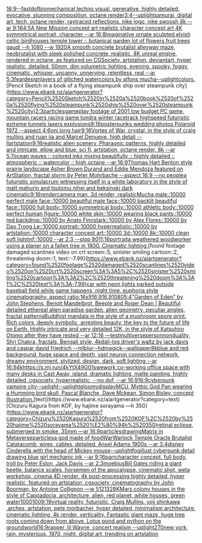[16:9](https://www.ebank.nz/aiartgenerator?category=16%3A9)[--fast](https://www.ebank.nz/aiartgenerator?category=--fast)[dof](https://www.ebank.nz/aiartgenerator?category=dof)[biomechanical techno visual, generative, highly detailed, evocative, stunning composition, octane render](https://www.ebank.nz/aiartgenerator?category=biomechanical%2520techno%2520visual%2C%2520generative%2C%2520highly%2520detailed%2C%2520evocative%2C%2520stunning%2520composition%2C%2520octane%2520render)[3:4](https://www.ebank.nz/aiartgenerator?category=3%3A4)[--uplight](https://www.ebank.nz/aiartgenerator?category=--uplight)[samurai, digital art, tech, octane render, raytraced reflections, nike logo, nike swoosh 8k --ar 9:16](https://www.ebank.nz/aiartgenerator?category=samurai%2C%2520digital%2520art%2C%2520tech%2C%2520octane%2520render%2C%2520raytraced%2520reflections%2C%2520nike%2520logo%2C%2520nike%2520swoosh%25208k%2520--ar%25209%3A16)[4:5](https://www.ebank.nz/aiartgenerator?category=4%3A5)[A New Mission concept art realistic character concept art 4K symmetrical portrait, character --ar 16:8](https://www.ebank.nz/aiartgenerator?category=A%2520New%2520Mission%2520concept%2520art%2520realistic%2520character%2520concept%2520art%25204K%2520symmetrical%2520portrait%2C%2520character%2520--ar%252016%3A8)[imaginative ornate sculpted elvish celtic birdhouses temple tower :: botanical garden lot of flowers fruit trees gaudi --h 1080 --w 1920](https://www.ebank.nz/aiartgenerator?category=imaginative%2520ornate%2520sculpted%2520elvish%2520celtic%2520birdhouses%2520temple%2520tower%2520%3A%3A%2520botanical%2520garden%2520lot%2520of%2520flowers%2520fruit%2520trees%2520gaudi%2520--h%25201080%2520--w%25201920)[A smooth concrete brutalist alleyway maze, neobrutalist with sleek polished concrete, realistic, 8K unreal engine, rendered in octane, as featured on CGSociety, artstation, deviantart, hyper realistic, detailed, 50mm, dim volumetric lighting, evening, spooky, foggy, cinematic, whisper, uncanny, unnerving, relentless, real --ar 5:3](https://www.ebank.nz/aiartgenerator?category=A%2520smooth%2520concrete%2520brutalist%2520alleyway%2520maze%2C%2520neobrutalist%2520with%2520sleek%2520polished%2520concrete%2C%2520realistic%2C%25208K%2520unreal%2520engine%2C%2520rendered%2520in%2520octane%2C%2520as%2520featured%2520on%2520CGSociety%2C%2520artstation%2C%2520deviantart%2C%2520hyper%2520realistic%2C%2520detailed%2C%252050mm%2C%2520dim%2520volumetric%2520lighting%2C%2520evening%2C%2520spooky%2C%2520foggy%2C%2520cinematic%2C%2520whisper%2C%2520uncanny%2C%2520unnerving%2C%2520relentless%2C%2520real%2520--ar%25205%3A3)[fear](https://www.ebank.nz/aiartgenerator?category=fear)[design](https://www.ebank.nz/aiartgenerator?category=design)[layers of glitched watercolors by alfons mucha](https://www.ebank.nz/aiartgenerator?category=layers%2520of%2520glitched%2520watercolors%2520by%2520alfons%2520mucha)[--uplight](https://www.ebank.nz/aiartgenerator?category=--uplight)[colors.](https://www.ebank.nz/aiartgenerator?category=colors.)[Pencil Sketch in a book of a flying steampunk ship over steampunk city](https://www.ebank.nz/aiartgenerator?category=Pencil%2520Sketch%2520in%2520a%2520book%2520of%2520a%2520flying%2520steampunk%2520ship%2520over%2520steampunk%2520city)[2:3](https://www.ebank.nz/aiartgenerator?category=2%3A3)[particles](https://www.ebank.nz/aiartgenerator?category=particles)[gameplay footage of 2001 low budget PC game, mountain racers racing game tundra winter racetrack highspeed futuristic extreme tunnels lasers explosions](https://www.ebank.nz/aiartgenerator?category=gameplay%2520footage%2520of%25202001%2520low%2520budget%2520PC%2520game%2C%2520mountain%2520racers%2520racing%2520game%2520tundra%2520winter%2520racetrack%2520highspeed%2520futuristic%2520extreme%2520tunnels%2520lasers%2520explosions)[9:16](https://www.ebank.nz/aiartgenerator?category=9%3A16)[poster](https://www.ebank.nz/aiartgenerator?category=poster)[punks  wedding photos Polaroid 1972 --aspect 4:6](https://www.ebank.nz/aiartgenerator?category=punks%2520%2520wedding%2520photos%2520Polaroid%25201972%2520--aspect%25204%3A6)[oni,long hair](https://www.ebank.nz/aiartgenerator?category=oni%2Clong%2520hair)[9:16](https://www.ebank.nz/aiartgenerator?category=9%3A16)[Vortex of War, crystal, in the style of craig mullins and ruan jia and Marcel Denueve, high detail --ll](https://www.ebank.nz/aiartgenerator?category=Vortex%2520of%2520War%2C%2520crystal%2C%2520in%2520the%2520style%2520of%2520craig%2520mullins%2520and%2520ruan%2520jia%2520and%2520Marcel%2520Denueve%2C%2520high%2520detail%2520--ll)[artstation](https://www.ebank.nz/aiartgenerator?category=artstation)[9:16](https://www.ebank.nz/aiartgenerator?category=9%3A16)[realistic alien scenery, Pharaonic patterns, highly detailed and intricate, ellow and blue, sci fi, artstation, octane render, 8k --ar 5:7](https://www.ebank.nz/aiartgenerator?category=realistic%2520alien%2520scenery%2C%2520Pharaonic%2520patterns%2C%2520highly%2520detailed%2520and%2520intricate%2C%2520ellow%2520and%2520blue%2C%2520sci%2520fi%2C%2520artstation%2C%2520octane%2520render%2C%25208k%2520--ar%25205%3A7)[ocean waves :: colored inks mixing beautifully :: highly detailed :: atmospheric :: watercolor :: high octane --ar 16:9](https://www.ebank.nz/aiartgenerator?category=ocean%2520waves%2520%3A%3A%2520colored%2520inks%2520mixing%2520beautifully%2520%3A%3A%2520highly%2520detailed%2520%3A%3A%2520atmospheric%2520%3A%3A%2520watercolor%2520%3A%3A%2520high%2520octane%2520--ar%252016%3A9)[Thomas Hart Benton style  prairie landscape Asher Brown Durand and Eddie Mendoza featured on ArtStation, fractal storm by Peter Mohrbache --aspect 16:9 --no people](https://www.ebank.nz/aiartgenerator?category=Thomas%2520Hart%2520Benton%2520style%2520%2520prairie%2520landscape%2520Asher%2520Brown%2520Durand%2520and%2520Eddie%2520Mendoza%2520featured%2520on%2520ArtStation%2C%2520fractal%2520storm%2520by%2520Peter%2520Mohrbache%2520--aspect%252016%3A9%2520--no%2520people)[a futuristic simulacrum witnessing itself in a white laboratory in the style of matt mahurin and tsutomu nihei and beksinski dark cinematic](https://www.ebank.nz/aiartgenerator?category=a%2520futuristic%2520simulacrum%2520witnessing%2520itself%2520in%2520a%2520white%2520laboratory%2520in%2520the%2520style%2520of%2520matt%2520mahurin%2520and%2520tsutomu%2520nihei%2520and%2520beksinski%2520dark%2520cinematic)[9:16](https://www.ebank.nz/aiartgenerator?category=9%3A16)[render](https://www.ebank.nz/aiartgenerator?category=render)[camera man, 3d render, realistic](https://www.ebank.nz/aiartgenerator?category=camera%2520man%2C%25203d%2520render%2C%2520realistic)[Mucha,](https://www.ebank.nz/aiartgenerator?category=Mucha%2C)[male::10000 perfect male face::10000 beautiful male face::10000 backlit beautiful face::10000 full body::10000 symmetrical body::10000 athletic body::10000 perfect human figure::10000 white skin::10000 wearing black pants::10000 red backdrop::10000 by Anato Finnstark::10000 by Alex Flores::10000 by Dao Trong Le::10000 portrait::10000 hyperrealistic::10000 by artstation::10000 character concept art::10000 3d::10000 8k::10000 clean soft lightinf::10000 --ar 2:3 --stop 80](https://www.ebank.nz/aiartgenerator?category=male%3A%3A10000%2520perfect%2520male%2520face%3A%3A10000%2520beautiful%2520male%2520face%3A%3A10000%2520backlit%2520beautiful%2520face%3A%3A10000%2520full%2520body%3A%3A10000%2520symmetrical%2520body%3A%3A10000%2520athletic%2520body%3A%3A10000%2520perfect%2520human%2520figure%3A%3A10000%2520white%2520skin%3A%3A10000%2520wearing%2520black%2520pants%3A%3A10000%2520red%2520backdrop%3A%3A10000%2520by%2520Anato%2520Finnstark%3A%3A10000%2520by%2520Alex%2520Flores%3A%3A10000%2520by%2520Dao%2520Trong%2520Le%3A%3A10000%2520portrait%3A%3A10000%2520hyperrealistic%3A%3A10000%2520by%2520artstation%3A%3A10000%2520character%2520concept%2520art%3A%3A10000%25203d%3A%3A10000%25208k%3A%3A10000%2520clean%2520soft%2520lightinf%3A%3A10000%2520--ar%25202%3A3%2520--stop%252080)[11:16](https://www.ebank.nz/aiartgenerator?category=11%3A16)[portrait](https://www.ebank.nz/aiartgenerator?category=portrait)[a weathered woodworker using a planer on a fallen tree in 1800. Cinematic lighting.](https://www.ebank.nz/aiartgenerator?category=a%2520weathered%2520woodworker%2520using%2520a%2520planer%2520on%2520a%2520fallen%2520tree%2520in%25201800.%2520Cinematic%2520lighting.)[found footage damaged scanlines video on crt screen::5, sinister smiling cartoon::2, threatening doom::1, text::-7.99](https://www.ebank.nz/aiartgenerator?category=found%2520footage%2520damaged%2520scanlines%2520video%2520on%2520crt%2520screen%3A%3A5%2C%2520sinister%2520smiling%2520cartoon%3A%3A2%2C%2520threatening%2520doom%3A%3A1%2C%2520text%3A%3A-7.99)[car with neon lights parked outside baseball field while game happens, night time, euphoria style cinematography, aspect ratio:16x9](https://www.ebank.nz/aiartgenerator?category=car%2520with%2520neon%2520lights%2520parked%2520outside%2520baseball%2520field%2520while%2520game%2520happens%2C%2520night%2520time%2C%2520euphoria%2520style%2520cinematography%2C%2520aspect%2520ratio%3A16x9)[16:9](https://www.ebank.nz/aiartgenerator?category=16%3A9)[16.9](https://www.ebank.nz/aiartgenerator?category=16.9)[1080](https://www.ebank.nz/aiartgenerator?category=1080)[5:4](https://www.ebank.nz/aiartgenerator?category=5%3A4)["Garden of Eden" by John Stephens, Benoit Mandelbrot, Beeple and Roger Dean | Beautiful detailed ethereal alien paradise garden, alien geometry, peculiar angles, fractal patterns](https://www.ebank.nz/aiartgenerator?category=%22Garden%2520of%2520Eden%22%2520by%2520John%2520Stephens%2C%2520Benoit%2520Mandelbrot%2C%2520Beeple%2520and%2520Roger%2520Dean%2520%7C%2520Beautiful%2520detailed%2520ethereal%2520alien%2520paradise%2520garden%2C%2520alien%2520geometry%2C%2520peculiar%2520angles%2C%2520fractal%2520patterns)[](https://www.ebank.nz/aiartgenerator?category=)[Buddhist mandala in the style of a mushroom spore print. Rich colors, deeply symbolic, arresting beauty, the key to the future of life on Earth. Highly intricate and very detailed 12K, in the style of Katsuhiro Otomo after they have rested --ar 12:16 —test](https://www.ebank.nz/aiartgenerator?category=Buddhist%2520mandala%2520in%2520the%2520style%2520of%2520a%2520mushroom%2520spore%2520print.%2520Rich%2520colors%2C%2520deeply%2520symbolic%2C%2520arresting%2520beauty%2C%2520the%2520key%2520to%2520the%2520future%2520of%2520life%2520on%2520Earth.%2520Highly%2520intricate%2520and%2520very%2520detailed%252012K%2C%2520in%2520the%2520style%2520of%2520Katsuhiro%2520Otomo%2520after%2520they%2520have%2520rested%2520--ar%252012%3A16%2520%E2%80%94test)[multiverse](https://www.ebank.nz/aiartgenerator?category=multiverse)[person](https://www.ebank.nz/aiartgenerator?category=person)[nonduality, Shri Chakra, fractals, Bengali style, 4k](https://www.ebank.nz/aiartgenerator?category=nonduality%2C%2520Shri%2520Chakra%2C%2520fractals%2C%2520Bengali%2520style%2C%25204k)[dali](https://www.ebank.nz/aiartgenerator?category=dali)[-](https://www.ebank.nz/aiartgenerator?category=-)[log driver's waltz by jack davis and caspar david friedrich --ml](https://www.ebank.nz/aiartgenerator?category=log%2520driver%27s%2520waltz%2520by%2520jack%2520davis%2520and%2520caspar%2520david%2520friedrich%2520--ml)[blur](https://www.ebank.nz/aiartgenerator?category=blur)[--hd](https://www.ebank.nz/aiartgenerator?category=--hd)[magick](https://www.ebank.nz/aiartgenerator?category=magick)[--wallpaper](https://www.ebank.nz/aiartgenerator?category=--wallpaper)[8k](https://www.ebank.nz/aiartgenerator?category=8k)[blue and red background, huge space and depth, vast neuron connection network, dreamy environment, stylized, design, dark, soft lighting --ar 16:9](https://www.ebank.nz/aiartgenerator?category=blue%2520and%2520red%2520background%2C%2520huge%2520space%2520and%2520depth%2C%2520vast%2520neuron%2520connection%2520network%2C%2520dreamy%2520environment%2C%2520stylized%2C%2520design%2C%2520dark%2C%2520soft%2520lighting%2520--ar%252016%3A9)[4k](https://www.ebank.nz/aiartgenerator?category=4k)[<https://s.mj.run/4kYtX49G01s>](https://www.ebank.nz/aiartgenerator?category=%3Chttps%3A//s.mj.run/4kYtX49G01s%3E)[wework co-working office space with many desks in Cast Away, island, dramatic lighting, matte painting, highly detailed, cgsociety, hyperrealistic, --no dof, --ar 16:9](https://www.ebank.nz/aiartgenerator?category=wework%2520co-working%2520office%2520space%2520with%2520many%2520desks%2520in%2520Cast%2520Away%2C%2520island%2C%2520dramatic%2520lighting%2C%2520matte%2520painting%2C%2520highly%2520detailed%2C%2520cgsociety%2C%2520hyperrealistic%2C%2520--no%2520dof%2C%2520--ar%252016%3A9)[16:9](https://www.ebank.nz/aiartgenerator?category=16%3A9)[cyberpunk vampire city](https://www.ebank.nz/aiartgenerator?category=cyberpunk%2520vampire%2520city)[--uplight](https://www.ebank.nz/aiartgenerator?category=--uplight)[--uplight](https://www.ebank.nz/aiartgenerator?category=--uplight)[gloomy](https://www.ebank.nz/aiartgenerator?category=gloomy)[display](https://www.ebank.nz/aiartgenerator?category=display)[MCU, Mythic God Pan wearing a Humming bird skull, Pascal Blanche, Dave Mckean, Simon Bisley, concept Illustration.](https://www.ebank.nz/aiartgenerator?category=MCU%2C%2520Mythic%2520God%2520Pan%2520wearing%2520a%2520Humming%2520bird%2520skull%2C%2520Pascal%2520Blanche%2C%2520Dave%2520Mckean%2C%2520Simon%2520Bisley%2C%2520concept%2520Illustration.)[text](https://www.ebank.nz/aiartgenerator?category=text)[Chizuru Kagura from KOF, by hajime sorayama —h 350](https://www.ebank.nz/aiartgenerator?category=Chizuru%2520Kagura%2520from%2520KOF%2C%2520by%2520hajime%2520sorayama%2520%E2%80%94h%2520350)[retinal eclipse, submerged in smoke, 35mm —ar 16:9](https://www.ebank.nz/aiartgenerator?category=retinal%2520eclipse%2C%2520submerged%2520in%2520smoke%2C%252035mm%2520%E2%80%94ar%252016%3A9)[particles](https://www.ebank.nz/aiartgenerator?category=particles)[drawing](https://www.ebank.nz/aiartgenerator?category=drawing)[Matrix in Metaverse](https://www.ebank.nz/aiartgenerator?category=Matrix%2520in%2520Metaverse)[particles](https://www.ebank.nz/aiartgenerator?category=particles)[a god made of food](https://www.ebank.nz/aiartgenerator?category=a%2520god%2520made%2520of%2520food)[War](https://www.ebank.nz/aiartgenerator?category=War)[Warlock Temple Oracle Brutalist Catatacomb, wires, cables, detailed, Ansel Adams 1900s --ar 3:4](https://www.ebank.nz/aiartgenerator?category=Warlock%2520Temple%2520Oracle%2520Brutalist%2520Catatacomb%2C%2520wires%2C%2520cables%2C%2520detailed%2C%2520Ansel%2520Adams%25201900s%2520--ar%25203%3A4)[disney Cinderella with the head of Mickey mouse](https://www.ebank.nz/aiartgenerator?category=disney%2520Cinderella%2520with%2520the%2520head%2520of%2520Mickey%2520mouse)[--uplight](https://www.ebank.nz/aiartgenerator?category=--uplight)[fog](https://www.ebank.nz/aiartgenerator?category=fog)[illust cyberpunk detail drawing blue girl mechanic ink --ar 9:16](https://www.ebank.nz/aiartgenerator?category=illust%2520cyberpunk%2520detail%2520drawing%2520blue%2520girl%2520mechanic%2520ink%2520--ar%25209%3A16)[parr](https://www.ebank.nz/aiartgenerator?category=parr)[character concept, full body, troll by Peter Eslon, Jack Davis --ar 2:3](https://www.ebank.nz/aiartgenerator?category=character%2520concept%2C%2520full%2520body%2C%2520troll%2520by%2520Peter%2520Eslon%2C%2520Jack%2520Davis%2520--ar%25202%3A3)[moebius](https://www.ebank.nz/aiartgenerator?category=moebius)[Bill Gates riding a giant beetle, balance scales, horsemen of the apocalypse, cinematic shot, weta workshop, cinema 4D render, 4k post-processing highly detailed, hyper realistic, featured on artstation, cgsociety, cinematography by John Boorman, by Antoine Collignon —w 512](https://www.ebank.nz/aiartgenerator?category=Bill%2520Gates%2520riding%2520a%2520giant%2520beetle%2C%2520balance%2520scales%2C%2520horsemen%2520of%2520the%2520apocalypse%2C%2520cinematic%2520shot%2C%2520weta%2520workshop%2C%2520cinema%25204D%2520render%2C%25204k%2520post-processing%2520highly%2520detailed%2C%2520hyper%2520realistic%2C%2520featured%2520on%2520artstation%2C%2520cgsociety%2C%2520cinematography%2520by%2520John%2520Boorman%2C%2520by%2520Antoine%2520Collignon%2520%E2%80%94w%2520512)[132](https://www.ebank.nz/aiartgenerator?category=132)[8K](https://www.ebank.nz/aiartgenerator?category=8K)[Mars colony houses in the style of Cappadocia, architecture, alien, red planet, white houses, green water](https://www.ebank.nz/aiartgenerator?category=Mars%2520colony%2520houses%2520in%2520the%2520style%2520of%2520Cappadocia%2C%2520architecture%2C%2520alien%2C%2520red%2520planet%2C%2520white%2520houses%2C%2520green%2520water)[1000100](https://www.ebank.nz/aiartgenerator?category=1000100)[9:19](https://www.ebank.nz/aiartgenerator?category=9%3A19)[virtual reality, futuristic, Craig Mullins, yoji shinkawa ,arches, artstation, pete morbacher, hyper detailed, minimalism architecture, cinematic lighting, 4k render, verticality, Fantastic giant maze, huge tree roots coming down from above, Lotus pond and python on the ground](https://www.ebank.nz/aiartgenerator?category=virtual%2520reality%2C%2520futuristic%2C%2520Craig%2520Mullins%2C%2520yoji%2520shinkawa%2520%2Carches%2C%2520artstation%2C%2520pete%2520morbacher%2C%2520hyper%2520detailed%2C%2520minimalism%2520architecture%2C%2520cinematic%2520lighting%2C%25204k%2520render%2C%2520verticality%2C%2520Fantastic%2520giant%2520maze%2C%2520huge%2520tree%2520roots%2520coming%2520down%2520from%2520above%2C%2520Lotus%2520pond%2520and%2520python%2520on%2520the%2520ground)[world](https://www.ebank.nz/aiartgenerator?category=world)[16:9](https://www.ebank.nz/aiartgenerator?category=16%3A9)[rapper, lil Wayne, concert realism --uplight](https://www.ebank.nz/aiartgenerator?category=rapper%2C%2520lil%2520Wayne%2C%2520concert%2520realism%2520--uplight)[270](https://www.ebank.nz/aiartgenerator?category=270)[new york, rain, mysterious, 1970, night, digital art, trending on artstation](https://www.ebank.nz/aiartgenerator?category=new%2520york%2C%2520rain%2C%2520mysterious%2C%25201970%2C%2520night%2C%2520digital%2520art%2C%2520trending%2520on%2520artstation)